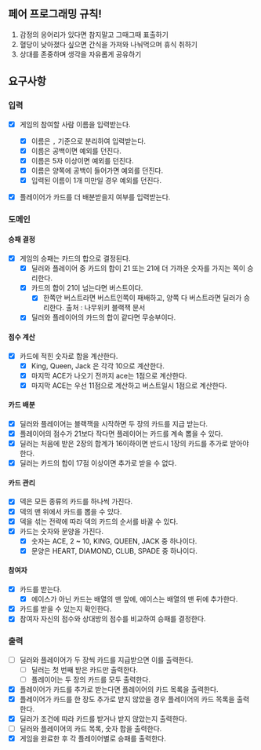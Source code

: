 ## 페어 프로그래밍 규칙!
1. 감정의 응어리가 있다면 참지말고 그때그때 표출하기
2. 혈당이 낮아졌다 싶으면 간식을 가져와 나눠먹으며 휴식 취하기
3. 상대를 존중하며 생각을 자유롭게 공유하기

## 요구사항

### 입력
- [x] 게임의 참여할 사람 이름을 입력받는다.
  - [x] 이름은 `,` 기준으로 분리하여 입력받는다.
  - [x] 이름은 공백이면 예외를 던진다.
  - [x] 이름은 5자 이상이면 예외를 던진다.
  - [x] 이름은 양쪽에 공백이 들어가면 예외를 던진다.
  - [x] 입력된 이름이 1개 미만일 경우 예외를 던진다.
- [x] 플레이어가 카드를 더 배분받을지 여부를 입력받는다.


### 도메인
#### 승패 결정
- [x] 게임의 승패는 카드의 합으로 결정된다.
  - [x] 딜러와 플레이어 중 카드의 합이 21 또는 21에 더 가까운 숫자를 가지는 쪽이 승리한다.
  - [x] 카드의 합이 21이 넘는다면 버스트이다.
    - [x] 한쪽만 버스트라면 버스트인쪽이 패배하고, 양쪽 다 버스트라면 딜러가 승리한다. 출처 : 나무위키 블랙잭 문서
  - [x] 딜러와 플레이어의 카드의 합이 같다면 무승부이다.

#### 점수 계산
- [x] 카드에 적힌 숫자로 합을 계산한다.
  - [x] King, Queen, Jack 은 각각 10으로 계산한다.
  - [x] 마지막 ACE가 나오기 전까지 ace는 1점으로 계산한다.
  - [x] 마지막 ACE는 우선 11점으로 계산하고 버스트일시 1점으로 계산한다.

#### 카드 배분
- [x] 딜러와 플레이어는 블랙잭을 시작하면 두 장의 카드를 지급 받는다.
- [x] 플레이어의 점수가 21보다 작다면 플레이어는 카드를 계속 뽑을 수 있다.
- [x] 딜러는 처음에 받은 2장의 합계가 16이하이면 반드시 1장의 카드를 추가로 받아야 한다.
- [x] 딜러는 카드의 합이 17점 이상이면 추가로 받을 수 없다.

#### 카드 관리
- [x] 덱은 모든 종류의 카드를 하나씩 가진다.
- [x] 덱의 맨 위에서 카드를 뽑을 수 있다.
- [x] 덱을 섞는 전략에 따라 덱의 카드의 순서를 바꿀 수 있다.
- [x] 카드는 숫자와 문양을 가진다.
  - [x] 숫자는 ACE, 2 ~ 10, KING, QUEEN, JACK 중 하나이다.
  - [x] 문양은 HEART, DIAMOND, CLUB, SPADE 중 하나이다.

#### 참여자
- [x] 카드를 받는다.
  - [x] 에이스가 아닌 카드는 배열의 맨 앞에, 에이스는 배열의 맨 뒤에 추가한다.
- [x] 카드를 받을 수 있는지 확인한다.
- [x] 참여자 자신의 점수와 상대방의 점수를 비교하여 승패를 결정한다.

### 출력
- [ ] 딜러와 플레이어가 두 장씩 카드를 지급받으면 이를 출력한다.
  - [ ] 딜러는 첫 번째 받은 카드만 출력한다.
  - [ ] 플레이어는 두 장의 카드를 모두 출력한다.
- [x] 플레이어가 카드를 추가로 받는다면 플레이어의 카드 목록을 출력한다.
- [x] 플레이어가 카드를 한 장도 추가로 받지 않았을 경우 플레이어의 카드 목록을 출력한다.
- [x] 딜러가 조건에 따라 카드를 받거나 받지 않았는지 출력한다.
- [ ] 딜러와 플레이어의 카드 목록, 숫자 합을 출력한다.
- [x] 게임을 완료한 후 각 플레이어별로 승패를 출력한다.
